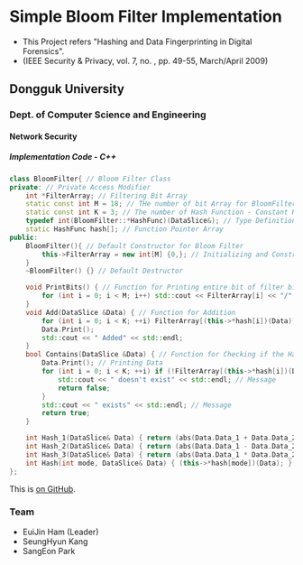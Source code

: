 # Simple Bloom Filter Implementation
- This Project refers "Hashing and Data Fingerprinting in Digital Forensics".
- (IEEE Security & Privacy, vol. 7, no. , pp. 49-55, March/April 2009)


## Dongguk University
### Dept. of Computer Science and Engineering
#### Network Security

##### Implementation Code - C++
```cpp
class BloomFilter{ // Bloom Filter Class
private: // Private Access Modifier
	int *FilterArray; // Filtering Bit Array
	static const int M = 18; // THe number of bit Array for BloomFilter - Constant M
	static const int K = 3; // The number of Hash Function - Constant K
	typedef int(BloomFilter::*HashFunc)(DataSlice&); // Type Definition for Function Pointer
	static HashFunc hash[]; // Function Pointer Array
public:
	BloomFilter(){ // Default Constructor for Bloom Filter
		this->FilterArray = new int[M] {0,}; // Initializing and Constructing Filter bit array
	}
	~BloomFilter() {} // Default Destructor

	void PrintBits() { // Function for Printing entire bit of filter bit array
		for (int i = 0; i < M; i++) std::cout << FilterArray[i] << "/";
	}
	void Add(DataSlice &Data) { // Function for Addition
		for (int i = 0; i < K; ++i) FilterArray[(this->*hash[i])(Data)] = 1;
		Data.Print();
		std::cout << " Added" << std::endl;
	}
	bool Contains(DataSlice &Data) { // Function for Checking if the Hash Table contains Param
		Data.Print(); // Printing Data
		for (int i = 0; i < K; ++i) if (!FilterArray[(this->*hash[i])(Data)]) {
			std::cout << " doesn't exist" << std::endl; // Message
			return false;
		}
		std::cout << " exists" << std::endl; // Message
		return true;
	}

	int Hash_1(DataSlice& Data) { return (abs(Data.Data_1 + Data.Data_2 + Data.Data_3 + Data.Data_4)) % M; }
	int Hash_2(DataSlice& Data) { return (abs(Data.Data_1 - Data.Data_2 + Data.Data_3 - Data.Data_4)) % M; }
	int Hash_3(DataSlice& Data) { return (abs(Data.Data_1 * Data.Data_2 - Data.Data_3 + Data.Data_4)) % M; }
	int Hash(int mode, DataSlice& Data) { (this->*hash[mode])(Data); }
};
```

This is [on GitHub](https://github.com/yjham2002/SimpleBloomFilter).

### Team
* EuiJin Ham (Leader)
* SeungHyun Kang
* SangEon Park


